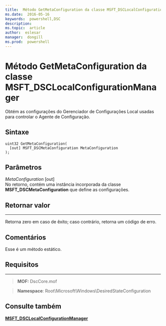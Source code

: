 ```yaml
---
title:  Método GetMetaConfiguration da classe MSFT_DSCLocalConfigurationManager
ms.date:  2016-05-16
keywords:  powershell,DSC
description:  
ms.topic:  article
author:  eslesar
manager:  dongill
ms.prod:  powershell
---
```



# Método GetMetaConfiguration da classe MSFT_DSCLocalConfigurationManager

Obtém as configurações do Gerenciador de Configurações Local usadas para controlar o Agente de Configuração.

Sintaxe
------

```mof
uint32 GetMetaConfiguration(
  [out] MSFT_DSCMetaConfiguration MetaConfiguration
);
```

Parâmetros
----------

*MetaConfiguration* \[out\]  
No retorno, contém uma instância incorporada da classe **MSFT_DSCMetaConfiguration** que define as configurações.

## Retornar valor
------------

Retorna zero em caso de êxito; caso contrário, retorna um código de erro.

## Comentários

Esse é um método estático.

## Requisitos
------------
>**MOF:** DscCore.mof

>**Namespace**: Root\Microsoft\Windows\DesiredStateConfiguration


## Consulte também


[**MSFT_DSCLocalConfigurationManager**](msft-dsclocalconfigurationmanager.md)


 

 





<!--HONumber=May16_HO3-->


